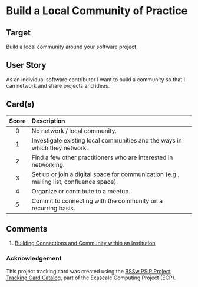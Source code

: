 [metadata:tags]:- "ecp-psip-ptc"
# Build a Local Community of Practice

## Target

Build a local community around your software project.

## User Story

As an individual software contributor I want to build a community so that I can network and share projects and ideas.

## Card(s)

| Score         | Description |
| :-------------: | :------------- |
| 0 | No network / local community. |
| 1 | Investigate existing local communities and the ways in which they network.      |
| 2 | Find a few other practitioners who are interested in networking.      |
| 3 | Set up or join a digital space for communication (e.g., mailing list, confluence space).      |
| 4 | Organize or contribute to a meetup.     |
| 5 | Commit to connecting with the community on a recurring basis. |


## Comments

1. [Building Connections and Community within an Institution](https://bssw.io/blog_posts/building-connections-and-community-within-an-institution)


### Acknowledgement

This project tracking card was created using the [BSSw PSIP Project Tracking Card Catalog](https://bssw-psip.github.io/ptc-catalog/), part of the Exascale Computing Project (ECP).
